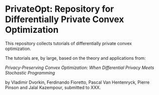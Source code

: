 # PrivateOpt: Repository for Differentially Private Convex Optimization

This repository collects tutorials of differentially private convex optimization. 

The tutorials are, by large, based on the theory and applications from:

*Privacy-Preserving Convex Optimization: When Differential Privacy Meets Stochastic Programming* 

by Vladimir Dvorkin, Ferdinando Fioretto, Pascal Van Hentenryck, Pierre Pinson and Jalal Kazempour, submitted to XXX. 

